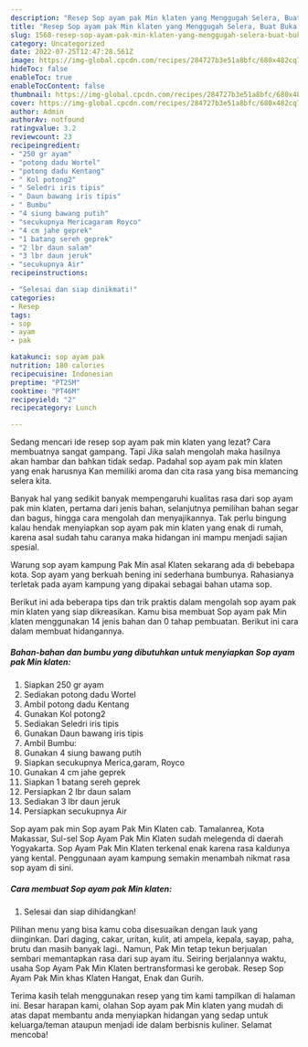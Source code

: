 ```yaml
---
description: "Resep Sop ayam pak Min klaten yang Menggugah Selera, Buat Buka Puasa Lezat"
title: "Resep Sop ayam pak Min klaten yang Menggugah Selera, Buat Buka Puasa Lezat"
slug: 1568-resep-sop-ayam-pak-min-klaten-yang-menggugah-selera-buat-buka-puasa-lezat
category: Uncategorized
date: 2022-07-25T12:47:28.561Z
image: https://img-global.cpcdn.com/recipes/284727b3e51a8bfc/680x482cq70/sop-ayam-pak-min-klaten-foto-resep-utama.jpg
hideToc: false
enableToc: true
enableTocContent: false
thumbnail: https://img-global.cpcdn.com/recipes/284727b3e51a8bfc/680x482cq70/sop-ayam-pak-min-klaten-foto-resep-utama.jpg
cover: https://img-global.cpcdn.com/recipes/284727b3e51a8bfc/680x482cq70/sop-ayam-pak-min-klaten-foto-resep-utama.jpg
author: Admin
authorAv: notfound
ratingvalue: 3.2
reviewcount: 23
recipeingredient:
- "250 gr ayam"
- "potong dadu Wortel"
- "potong dadu Kentang"
- " Kol potong2"
- " Seledri iris tipis"
- " Daun bawang iris tipis"
- " Bumbu"
- "4 siung bawang putih"
- "secukupnya Mericagaram Royco"
- "4 cm jahe geprek"
- "1 batang sereh geprek"
- "2 lbr daun salam"
- "3 lbr daun jeruk"
- "secukupnya Air"
recipeinstructions:

- "Selesai dan siap dinikmati!"
categories:
- Resep
tags:
- sop
- ayam
- pak

katakunci: sop ayam pak 
nutrition: 180 calories
recipecuisine: Indonesian
preptime: "PT25M"
cooktime: "PT46M"
recipeyield: "2"
recipecategory: Lunch

---
```



Sedang mencari ide resep sop ayam pak min klaten yang lezat? Cara membuatnya sangat gampang. Tapi Jika salah mengolah maka hasilnya akan hambar dan bahkan tidak sedap. Padahal sop ayam pak min klaten yang enak harusnya Kan memiliki aroma dan cita rasa yang bisa memancing selera kita.


Banyak hal yang sedikit banyak mempengaruhi kualitas rasa dari sop ayam pak min klaten, pertama dari jenis bahan, selanjutnya pemilihan bahan segar dan bagus, hingga cara mengolah dan menyajikannya. Tak perlu bingung kalau hendak menyiapkan sop ayam pak min klaten yang enak di rumah, karena asal sudah tahu caranya maka hidangan ini mampu menjadi sajian spesial.

Warung sop ayam kampung Pak Min asal Klaten sekarang ada di bebebapa kota. Sop ayam yang berkuah bening ini sederhana bumbunya. Rahasianya terletak pada ayam kampung yang dipakai sebagai bahan utama sop.


Berikut ini ada beberapa tips dan trik praktis dalam mengolah sop ayam pak min klaten yang siap dikreasikan. Kamu bisa membuat Sop ayam pak Min klaten menggunakan 14 jenis bahan dan 0 tahap pembuatan. Berikut ini cara dalam membuat hidangannya.

<!--inarticleads1-->

##### Bahan-bahan dan bumbu yang dibutuhkan untuk menyiapkan Sop ayam pak Min klaten:

1. Siapkan 250 gr ayam
1. Sediakan potong dadu Wortel
1. Ambil potong dadu Kentang
1. Gunakan  Kol potong2
1. Sediakan  Seledri iris tipis
1. Gunakan  Daun bawang iris tipis
1. Ambil  Bumbu:
1. Gunakan 4 siung bawang putih
1. Siapkan secukupnya Merica,garam, Royco
1. Gunakan 4 cm jahe geprek
1. Siapkan 1 batang sereh geprek
1. Persiapkan 2 lbr daun salam
1. Sediakan 3 lbr daun jeruk
1. Persiapkan secukupnya Air


Sop ayam pak min Sop ayam Pak Min Klaten cab. Tamalanrea, Kota Makassar, Sul-sel Sop Ayam Pak Min Klaten sudah melegenda di daerah Yogyakarta. Sop Ayam Pak Min Klaten terkenal enak karena rasa kaldunya yang kental. Penggunaan ayam kampung semakin menambah nikmat rasa sop ayam di sini. 

<!--inarticleads2-->

##### Cara membuat Sop ayam pak Min klaten:


1. Selesai dan siap dihidangkan!

Pilihan menu yang bisa kamu coba disesuaikan dengan lauk yang diinginkan. Dari daging, cakar, uritan, kulit, ati ampela, kepala, sayap, paha, brutu dan masih banyak lagi.. Namun, Pak Min tetap tekun berjualan sembari memantapkan rasa dari sup ayam itu. Seiring berjalannya waktu, usaha Sop Ayam Pak Min Klaten bertransformasi ke gerobak. Resep Sop Ayam Pak Min khas Klaten Hangat, Enak dan Gurih. 

Terima kasih telah menggunakan resep yang tim kami tampilkan di halaman ini. Besar harapan kami, olahan Sop ayam pak Min klaten yang mudah di atas dapat membantu anda menyiapkan hidangan yang sedap untuk keluarga/teman ataupun menjadi ide dalam berbisnis kuliner. Selamat mencoba!
